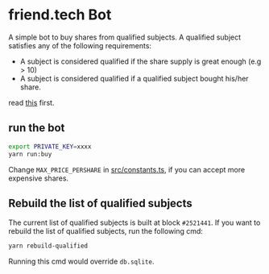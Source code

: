 # friend.tech Bot 


A simple bot to buy shares from qualified subjects. 
A qualified subject satisfies any of the following requirements: 

- A subject is considered qualified if the share supply is great enough (e.g > 10)  
- A subject is considered qualified if a qualified subject bought his/her share. 


read [this](https://cocococococo.notion.site/Friend-tech-6b52ab29617b402ca04ecf27526139d5) first. 


## run the bot 


```bash
export PRIVATE_KEY=xxxx 
yarn run:buy
```


Change `MAX_PRICE_PERSHARE` in [src/constants.ts](constants.ts), if you can accept more expensive shares. 


## Rebuild the list of qualified subjects 

The current list of qualified subjects is built at block `#2521441`. If you want to rebuild the list of qualified subjects, run the following cmd:  

```bash 
yarn rebuild-qualified
```

Running this cmd would override `db.sqlite`.  
